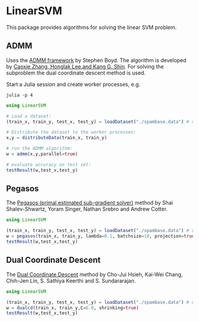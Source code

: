 # LinearSVM

This package provides algorithms for solving the linear SVM problem.

## ADMM

Uses the [ADMM framework](https://web.stanford.edu/~boyd/papers/pdf/admm_distr_stats.pdf) by Stephen Boyd.
The algorithm is developed by [Caoxie Zhang, Honglak Lee and Kang G. Shin](http://www.jmlr.org/proceedings/papers/v22/zhang12a/zhang12a.pdf).
For solving the subproblem the dual coordinate descent method is used.

Start a Julia session and create worker processes, e.g.

```
julia -p 4
```

```julia
using LinearSVM

# Load a dataset:
(train_x, train_y, test_x, test_y) = loadDataset("./spambase.data") # or whatever dataset you are using

# Distribute the dataset to the worker processes:
x,y = distributeData(train_x, train_y)

# run the ADMM algorithm:
w = admm(x,y,parallel=true)

# evaluate accuracy on test set:
testResult(w,test_x,test_y)
```

## Pegasos

The [Pegasos (primal estimated sub-gradient solver)](http://ttic.uchicago.edu/~nati/Publications/PegasosMPB.pdf) method by Shai Shalev-Shwartz, Yoram Singer, Nathan Srebro and Andrew Cotter.

```julia
using LinearSVM

(train_x, train_y, test_x, test_y) = loadDataset("./spambase.data") # or whatever dataset you are using
w = pegasos(train_x, train_y, lambda=0.1, batchsize=10, projection=true)
testResult(w,test_x,test_y)
```

## Dual Coordinate Descent

The [Dual Coordinate Descent](https://www.csie.ntu.edu.tw/~cjlin/papers/cddual.pdf) method by Cho-Jui Hsieh, Kai-Wei Chang, Chih-Jen Lin, S. Sathiya Keerthi and S. Sundararajan.


```julia
using LinearSVM

(train_x, train_y, test_x, test_y) = loadDataset("./spambase.data") # or whatever dataset you are using
w = dualcd(train_x, train_y,C=6.0, shrinking=true)
testResult(w,test_x,test_y)
```

